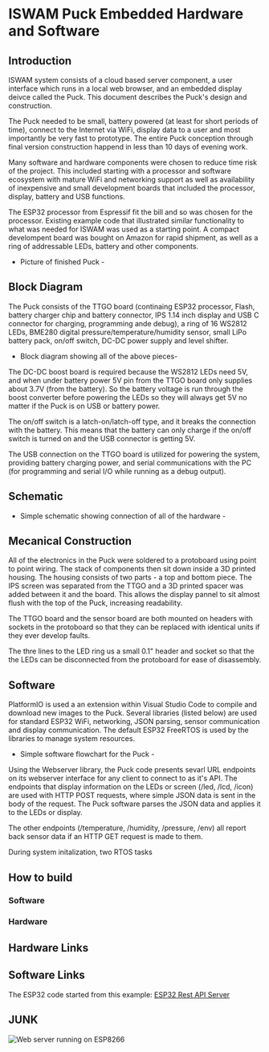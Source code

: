 # ISWAM Puck Embedded Hardware and Software

## Introduction

ISWAM system consists of a cloud based server component, a user interface which runs in a local web browser, and an embedded display
deivce called the Puck. This document describes the Puck's design and construction.

The Puck needed to be small, battery powered (at least for short periods of time), connect to the Internet via WiFi, display data
to a user and most importantly be very fast to prototype. The entire Puck conception through final version construction happend in 
less than 10 days of evening work.

Many software and hardware components were chosen to reduce time risk of the project. This included starting with a processor and
software ecosystem with mature WiFi and networking support as well as availability of inexpensive and small development boards
that included the processor, display, battery and USB functions.

The ESP32 processor from Espressif fit the bill and so was chosen for the processor. Existing example code that illustrated similar
functionality to what was needed for ISWAM was used as a starting point. A compact develompent board was bought on Amazon for rapid
shipment, as well as a ring of addressable LEDs, battery and other components.

- Picture of finished Puck -

## Block Diagram

The Puck consists of the TTGO board (continaing ESP32 processor, Flash, battery charger chip and battery connector, IPS 1.14 inch
display and USB C connector for charging, programming ande debug), a ring of 16 WS2812 LEDs, BME280 digital pressure/temperature/humidity
sensor, small LiPo battery pack, on/off switch, DC-DC power supply and level shifter.

- Block diagram showing all of the above pieces-

The DC-DC boost board is required because the WS2812 LEDs need 5V, and when under battery power 5V pin from the TTGO board only supplies
about 3.7V (from the battery). So the battery voltage is run through the boost converter before powering the LEDs so they will always get
5V no matter if the Puck is on USB or battery power.

The on/off switch is a latch-on/latch-off type, and it breaks the connection with the battery. This means that the battery can only charge
if the on/off switch is turned on and the USB connector is getting 5V.

The USB connection on the TTGO board is utilized for powering the system, providing battery charging power, and serial communications
with the PC (for programming and serial I/O while running as a debug output).

## Schematic

- Simple schematic showing connection of all of the hardware -

## Mecanical Construction

All of the electronics in the Puck were soldered to a protoboard using point to point wiring. The stack of components then sit down inside a 3D printed housing. 
The housing consists of two parts - a top and bottom piece. The IPS screen was separated from the TTGO and a 3D printed spacer was
added between it and the board. This allows the display pannel to sit almost flush with the top of the Puck, increasing readability.

The TTGO board and the sensor board are both mounted on headers with sockets in the protoboard so that they can be replaced with identical
units if they ever develop faults.

The thre lines to the LED ring us a small 0.1" header and socket so that the the LEDs can be disconnected from the protoboard for ease of
disassembly.

## Software

PlatformIO is used a an extension within Visual Studio Code to compile and download new images to the Puck. Several libraries (listed below) 
are used for standard ESP32 WiFi, networking, JSON parsing, sensor communication and display communication. The default ESP32 FreeRTOS is used
by the libraries to manage system resources.

- Simple software flowchart for the Puck -

Using the Webserver library, the Puck code presents sevarl URL endpoints on its webserver interface for any client to connect to as it's API.
The endpoints that display information on the LEDs or screen (/led, /lcd, /icon) are used with HTTP POST requests, where simple JSON data
is sent in the body of the request. The Puck software parses the JSON data and applies it to the LEDs or display.

The other endpoints (/temperature, /humidity, /pressure, /env) all report back sensor data if an HTTP GET request is made to them.

During system initalization, two RTOS tasks 

## How to build

### Software

### Hardware

## Hardware Links

## Software Links

The ESP32 code started from this example: [ESP32 Rest API Server](https://www.survivingwithandroid.com/esp32-rest-api-esp32-api-server/)


## JUNK

![Web server running on ESP8266](https://github.com/survivingwithandroid/ESP32-Rest-API-Server/blob/master/img/esp32-rest-api-server.png)
